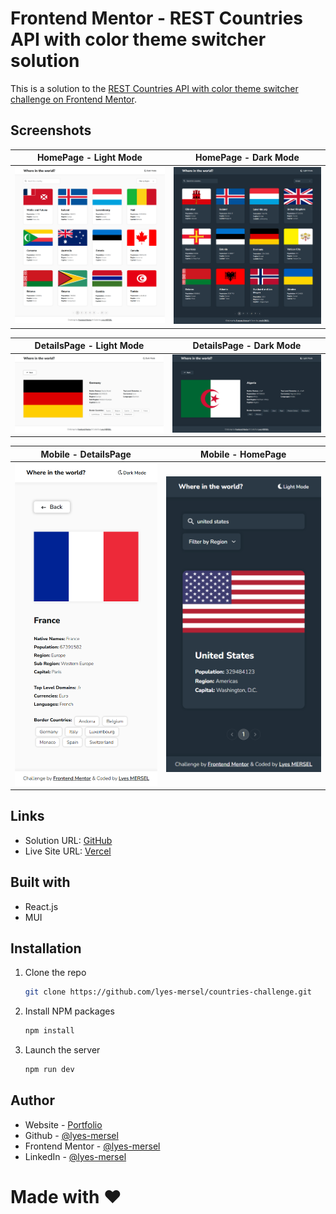 # Frontend Mentor - REST Countries API with color theme switcher solution
This is a solution to the [REST Countries API with color theme switcher challenge on Frontend Mentor](https://www.frontendmentor.io/challenges/rest-countries-api-with-color-theme-switcher-5cacc469fec04111f7b848ca).


## Screenshots
| HomePage - Light Mode | HomePage - Dark Mode |
| -------| ------- |
| ![](./screenshots/screenshot1.png) | ![](./screenshots/screenshot2.png) |

| DetailsPage - Light Mode | DetailsPage - Dark Mode |
| -------| ------- |
| ![](./screenshots/screenshot3.png) | ![](./screenshots/screenshot4.png) |

| Mobile - DetailsPage | Mobile - HomePage |
| -------| ------- |
| ![](./screenshots/screenshot5.png) | ![](./screenshots/screenshot6.png) |


## Links
- Solution URL: [GitHub](https://github.com/lyes-mersel/countries-challenge)
- Live Site URL: [Vercel](https://countries-challenge-mersel.vercel.app/)


## Built with
- React.js
- MUI


## Installation
1. Clone the repo
   ```sh
   git clone https://github.com/lyes-mersel/countries-challenge.git
   ```
2. Install NPM packages
   ```sh
   npm install
   ```
3. Launch the server
   ```sh
   npm run dev
   ```


## Author
- Website - [Portfolio](https://lyes-mersel.netlify.app)
- Github - [@lyes-mersel](https://github.com/lyes-mersel)
- Frontend Mentor - [@lyes-mersel](https://www.frontendmentor.io/profile/lyes-mersel)
- LinkedIn - [@lyes-mersel](https://www.linkedin.com/in/lyes-mersel/)


# Made with ❤️
